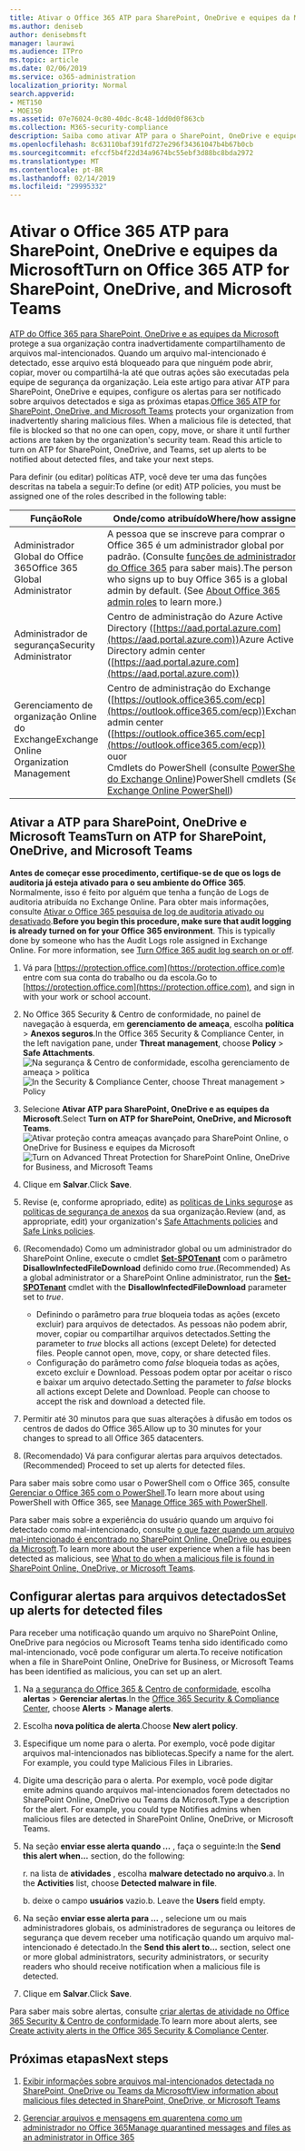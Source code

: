 ```yaml
---
title: Ativar o Office 365 ATP para SharePoint, OneDrive e equipes da Microsoft
ms.author: deniseb
author: denisebmsft
manager: laurawi
ms.audience: ITPro
ms.topic: article
ms.date: 02/06/2019
ms.service: o365-administration
localization_priority: Normal
search.appverid:
- MET150
- MOE150
ms.assetid: 07e76024-0c80-40dc-8c48-1dd0d0f863cb
ms.collection: M365-security-compliance
description: Saiba como ativar ATP para o SharePoint, OneDrive e equipes, incluindo como configurar alertas para arquivos detectados.
ms.openlocfilehash: 8c63110baf391fd727e296f34361047b4b67b0cb
ms.sourcegitcommit: efccf5b4f22d34a9674bc55ebf3d88bc8bda2972
ms.translationtype: MT
ms.contentlocale: pt-BR
ms.lasthandoff: 02/14/2019
ms.locfileid: "29995332"
---
```

# <a name="turn-on-office-365-atp-for-sharepoint-onedrive-and-microsoft-teams"></a><span data-ttu-id="2da4b-103">Ativar o Office 365 ATP para SharePoint, OneDrive e equipes da Microsoft</span><span class="sxs-lookup"><span data-stu-id="2da4b-103">Turn on Office 365 ATP for SharePoint, OneDrive, and Microsoft Teams</span></span>

<span data-ttu-id="2da4b-p101">[ATP do Office 365 para SharePoint, OneDrive e as equipes da Microsoft](atp-for-spo-odb-and-teams.md) protege a sua organização contra inadvertidamente compartilhamento de arquivos mal-intencionados. Quando um arquivo mal-intencionado é detectado, esse arquivo está bloqueado para que ninguém pode abrir, copiar, mover ou compartilhá-la até que outras ações são executadas pela equipe de segurança da organização. Leia este artigo para ativar ATP para SharePoint, OneDrive e equipes, configure os alertas para ser notificado sobre arquivos detectados e siga as próximas etapas.</span><span class="sxs-lookup"><span data-stu-id="2da4b-p101">[Office 365 ATP for SharePoint, OneDrive, and Microsoft Teams](atp-for-spo-odb-and-teams.md) protects your organization from inadvertently sharing malicious files. When a malicious file is detected, that file is blocked so that no one can open, copy, move, or share it until further actions are taken by the organization's security team. Read this article to turn on ATP for SharePoint, OneDrive, and Teams, set up alerts to be notified about detected files, and take your next steps.</span></span> 
  
<span data-ttu-id="2da4b-107">Para definir (ou editar) políticas ATP, você deve ter uma das funções descritas na tabela a seguir:</span><span class="sxs-lookup"><span data-stu-id="2da4b-107">To define (or edit) ATP policies, you must be assigned one of the roles described in the following table:</span></span>

|<span data-ttu-id="2da4b-108">Função</span><span class="sxs-lookup"><span data-stu-id="2da4b-108">Role</span></span>  |<span data-ttu-id="2da4b-109">Onde/como atribuído</span><span class="sxs-lookup"><span data-stu-id="2da4b-109">Where/how assigned</span></span>  |
|---------|---------|
|<span data-ttu-id="2da4b-110">Administrador Global do Office 365</span><span class="sxs-lookup"><span data-stu-id="2da4b-110">Office 365 Global Administrator</span></span> |<span data-ttu-id="2da4b-p102">A pessoa que se inscreve para comprar o Office 365 é um administrador global por padrão. (Consulte [funções de administrador do Office 365](https://docs.microsoft.com/office365/admin/add-users/about-admin-roles) para saber mais).</span><span class="sxs-lookup"><span data-stu-id="2da4b-p102">The person who signs up to buy Office 365 is a global admin by default. (See [About Office 365 admin roles](https://docs.microsoft.com/office365/admin/add-users/about-admin-roles) to learn more.)</span></span>         |
|<span data-ttu-id="2da4b-113">Administrador de segurança</span><span class="sxs-lookup"><span data-stu-id="2da4b-113">Security Administrator</span></span> |<span data-ttu-id="2da4b-114">Centro de administração do Azure Active Directory ([https://aad.portal.azure.com](https://aad.portal.azure.com))</span><span class="sxs-lookup"><span data-stu-id="2da4b-114">Azure Active Directory admin center ([https://aad.portal.azure.com](https://aad.portal.azure.com))</span></span>|
|<span data-ttu-id="2da4b-115">Gerenciamento de organização Online do Exchange</span><span class="sxs-lookup"><span data-stu-id="2da4b-115">Exchange Online Organization Management</span></span> |<span data-ttu-id="2da4b-116">Centro de administração do Exchange ([https://outlook.office365.com/ecp](https://outlook.office365.com/ecp))</span><span class="sxs-lookup"><span data-stu-id="2da4b-116">Exchange admin center ([https://outlook.office365.com/ecp](https://outlook.office365.com/ecp))</span></span> <br><span data-ttu-id="2da4b-117">ou</span><span class="sxs-lookup"><span data-stu-id="2da4b-117">or</span></span> <br>  <span data-ttu-id="2da4b-118">Cmdlets do PowerShell (consulte [PowerShell do Exchange Online](https://docs.microsoft.com/powershell/exchange/exchange-online/exchange-online-powershell?view=exchange-ps))</span><span class="sxs-lookup"><span data-stu-id="2da4b-118">PowerShell cmdlets (See [Exchange Online PowerShell](https://docs.microsoft.com/powershell/exchange/exchange-online/exchange-online-powershell?view=exchange-ps))</span></span> |
  
## <a name="turn-on-atp-for-sharepoint-onedrive-and-microsoft-teams"></a><span data-ttu-id="2da4b-119">Ativar a ATP para SharePoint, OneDrive e Microsoft Teams</span><span class="sxs-lookup"><span data-stu-id="2da4b-119">Turn on ATP for SharePoint, OneDrive, and Microsoft Teams</span></span>

<span data-ttu-id="2da4b-p103">**Antes de começar esse procedimento, certifique-se de que os logs de auditoria já esteja ativado para o seu ambiente do Office 365**. Normalmente, isso é feito por alguém que tenha a função de Logs de auditoria atribuída no Exchange Online. Para obter mais informações, consulte [Ativar o Office 365 pesquisa de log de auditoria ativado ou desativado](turn-audit-log-search-on-or-off.md).</span><span class="sxs-lookup"><span data-stu-id="2da4b-p103">**Before you begin this procedure, make sure that audit logging is already turned on for your Office 365 environment**. This is typically done by someone who has the Audit Logs role assigned in Exchange Online. For more information, see [Turn Office 365 audit log search on or off](turn-audit-log-search-on-or-off.md).</span></span>
  
1. <span data-ttu-id="2da4b-123">Vá para [https://protection.office.com](https://protection.office.com)e entre com sua conta do trabalho ou da escola.</span><span class="sxs-lookup"><span data-stu-id="2da4b-123">Go to [https://protection.office.com](https://protection.office.com), and sign in with your work or school account.</span></span>
    
2. <span data-ttu-id="2da4b-124">No Office 365 Security &amp; Centro de conformidade, no painel de navegação à esquerda, em **gerenciamento de ameaça**, escolha **política** \> **Anexos seguros**.</span><span class="sxs-lookup"><span data-stu-id="2da4b-124">In the Office 365 Security &amp; Compliance Center, in the left navigation pane, under **Threat management**, choose **Policy** \> **Safe Attachments**.</span></span> <br/><span data-ttu-id="2da4b-125">![Na segurança &amp; Centro de conformidade, escolha gerenciamento de ameaça \> política](media/08849c91-f043-4cd1-a55e-d440c86442f2.png)</span><span class="sxs-lookup"><span data-stu-id="2da4b-125">![In the Security &amp; Compliance Center, choose Threat management \> Policy](media/08849c91-f043-4cd1-a55e-d440c86442f2.png)</span></span>
  
3. <span data-ttu-id="2da4b-126">Selecione **Ativar ATP para SharePoint, OneDrive e as equipes da Microsoft**.</span><span class="sxs-lookup"><span data-stu-id="2da4b-126">Select **Turn on ATP for SharePoint, OneDrive, and Microsoft Teams**.</span></span><br/><span data-ttu-id="2da4b-127">![Ativar proteção contra ameaças avançado para SharePoint Online, o OneDrive for Business e equipes da Microsoft](media/48cfaace-59cc-4e60-bf86-05ff6b99bdbf.png)</span><span class="sxs-lookup"><span data-stu-id="2da4b-127">![Turn on Advanced Threat Protection for SharePoint Online, OneDrive for Business, and Microsoft Teams](media/48cfaace-59cc-4e60-bf86-05ff6b99bdbf.png)</span></span>
  
4. <span data-ttu-id="2da4b-128">Clique em **Salvar**.</span><span class="sxs-lookup"><span data-stu-id="2da4b-128">Click **Save**.</span></span>
    
5. <span data-ttu-id="2da4b-129">Revise (e, conforme apropriado, edite) as [políticas de Links seguros](set-up-atp-safe-links-policies.md)e as [políticas de segurança de anexos](set-up-atp-safe-attachments-policies.md) da sua organização.</span><span class="sxs-lookup"><span data-stu-id="2da4b-129">Review (and, as appropriate, edit) your organization's [Safe Attachments policies](set-up-atp-safe-attachments-policies.md) and [Safe Links policies](set-up-atp-safe-links-policies.md).</span></span>
    
6. <span data-ttu-id="2da4b-130">(Recomendado) Como um administrador global ou um administrador do SharePoint Online, execute o cmdlet **[Set-SPOTenant](https://docs.microsoft.com/powershell/module/sharepoint-online/Set-SPOTenant?view=sharepoint-ps)** com o parâmetro **DisallowInfectedFileDownload** definido como *true*.</span><span class="sxs-lookup"><span data-stu-id="2da4b-130">(Recommended) As a global administrator or a SharePoint Online administrator, run the **[Set-SPOTenant](https://docs.microsoft.com/powershell/module/sharepoint-online/Set-SPOTenant?view=sharepoint-ps)** cmdlet with the **DisallowInfectedFileDownload** parameter set to  *true*.</span></span> <br/>
      - <span data-ttu-id="2da4b-p104">Definindo o parâmetro para *true* bloqueia todas as ações (exceto excluir) para arquivos de detectados. As pessoas não podem abrir, mover, copiar ou compartilhar arquivos detectados.</span><span class="sxs-lookup"><span data-stu-id="2da4b-p104">Setting the parameter to *true* blocks all actions (except Delete) for detected files. People cannot open, move, copy, or share detected files.</span></span>
      - <span data-ttu-id="2da4b-p105">Configuração do parâmetro como *false* bloqueia todas as ações, exceto excluir e Download. Pessoas podem optar por aceitar o risco e baixar um arquivo detectado.</span><span class="sxs-lookup"><span data-stu-id="2da4b-p105">Setting the parameter to *false* blocks all actions except Delete and Download. People can choose to accept the risk and download a detected file.</span></span>  
   
7. <span data-ttu-id="2da4b-135">Permitir até 30 minutos para que suas alterações à difusão em todos os centros de dados do Office 365.</span><span class="sxs-lookup"><span data-stu-id="2da4b-135">Allow up to 30 minutes for your changes to spread to all Office 365 datacenters.</span></span>
    
8. <span data-ttu-id="2da4b-136">(Recomendado) Vá para configurar alertas para arquivos detectados.</span><span class="sxs-lookup"><span data-stu-id="2da4b-136">(Recommended) Proceed to set up alerts for detected files.</span></span>
    
<span data-ttu-id="2da4b-137">Para saber mais sobre como usar o PowerShell com o Office 365, consulte [Gerenciar o Office 365 com o PowerShell](https://docs.microsoft.com/office365/enterprise/powershell/manage-office-365-with-office-365-powershell).</span><span class="sxs-lookup"><span data-stu-id="2da4b-137">To learn more about using PowerShell with Office 365, see [Manage Office 365 with PowerShell](https://docs.microsoft.com/office365/enterprise/powershell/manage-office-365-with-office-365-powershell).</span></span> 

<span data-ttu-id="2da4b-138">Para saber mais sobre a experiência do usuário quando um arquivo foi detectado como mal-intencionado, consulte [o que fazer quando um arquivo mal-intencionado é encontrado no SharePoint Online, OneDrive ou equipes da Microsoft](https://support.office.com/article/01e902ad-a903-4e0f-b093-1e1ac0c37ad2).</span><span class="sxs-lookup"><span data-stu-id="2da4b-138">To learn more about the user experience when a file has been detected as malicious, see [What to do when a malicious file is found in SharePoint Online, OneDrive, or Microsoft Teams](https://support.office.com/article/01e902ad-a903-4e0f-b093-1e1ac0c37ad2).</span></span> 
  
## <a name="set-up-alerts-for-detected-files"></a><span data-ttu-id="2da4b-139">Configurar alertas para arquivos detectados</span><span class="sxs-lookup"><span data-stu-id="2da4b-139">Set up alerts for detected files</span></span>

<span data-ttu-id="2da4b-140">Para receber uma notificação quando um arquivo no SharePoint Online, OneDrive para negócios ou Microsoft Teams tenha sido identificado como mal-intencionado, você pode configurar um alerta.</span><span class="sxs-lookup"><span data-stu-id="2da4b-140">To receive notification when a file in SharePoint Online, OneDrive for Business, or Microsoft Teams has been identified as malicious, you can set up an alert.</span></span>
  
1. <span data-ttu-id="2da4b-141">Na [a segurança do Office 365 &amp; Centro de conformidade](https://protection.office.com), escolha **alertas** \> **Gerenciar alertas**.</span><span class="sxs-lookup"><span data-stu-id="2da4b-141">In the [Office 365 Security &amp; Compliance Center](https://protection.office.com), choose **Alerts** \> **Manage alerts**.</span></span>
    
2. <span data-ttu-id="2da4b-142">Escolha **nova política de alerta**.</span><span class="sxs-lookup"><span data-stu-id="2da4b-142">Choose **New alert policy**.</span></span>
    
3. <span data-ttu-id="2da4b-p106">Especifique um nome para o alerta. Por exemplo, você pode digitar arquivos mal-intencionados nas bibliotecas.</span><span class="sxs-lookup"><span data-stu-id="2da4b-p106">Specify a name for the alert. For example, you could type Malicious Files in Libraries.</span></span>
    
4. <span data-ttu-id="2da4b-p107">Digite uma descrição para o alerta. Por exemplo, você pode digitar emite admins quando arquivos mal-intencionados forem detectados no SharePoint Online, OneDrive ou Teams da Microsoft.</span><span class="sxs-lookup"><span data-stu-id="2da4b-p107">Type a description for the alert. For example, you could type Notifies admins when malicious files are detected in SharePoint Online, OneDrive, or Microsoft Teams.</span></span>
    
5. <span data-ttu-id="2da4b-147">Na seção **enviar esse alerta quando …** , faça o seguinte:</span><span class="sxs-lookup"><span data-stu-id="2da4b-147">In the **Send this alert when...** section, do the following:</span></span> 
    
    <span data-ttu-id="2da4b-p108">r. na lista de **atividades** , escolha **malware detectado no arquivo**.</span><span class="sxs-lookup"><span data-stu-id="2da4b-p108">a. In the **Activities** list, choose **Detected malware in file**.</span></span>
    
    <span data-ttu-id="2da4b-p109">b. deixe o campo **usuários** vazio.</span><span class="sxs-lookup"><span data-stu-id="2da4b-p109">b. Leave the **Users** field empty.</span></span> 
    
6. <span data-ttu-id="2da4b-152">Na seção **enviar esse alerta para …** , selecione um ou mais administradores globais, os administradores de segurança ou leitores de segurança que devem receber uma notificação quando um arquivo mal-intencionado é detectado.</span><span class="sxs-lookup"><span data-stu-id="2da4b-152">In the **Send this alert to...** section, select one or more global administrators, security administrators, or security readers who should receive notification when a malicious file is detected.</span></span> 
    
7. <span data-ttu-id="2da4b-153">Clique em **Salvar**.</span><span class="sxs-lookup"><span data-stu-id="2da4b-153">Click **Save**.</span></span>
    
<span data-ttu-id="2da4b-154">Para saber mais sobre alertas, consulte [criar alertas de atividade no Office 365 Security &amp; Centro de conformidade](create-activity-alerts.md).</span><span class="sxs-lookup"><span data-stu-id="2da4b-154">To learn more about alerts, see [Create activity alerts in the Office 365 Security &amp; Compliance Center](create-activity-alerts.md).</span></span> 
  
## <a name="next-steps"></a><span data-ttu-id="2da4b-155">Próximas etapas</span><span class="sxs-lookup"><span data-stu-id="2da4b-155">Next steps</span></span>

1. [<span data-ttu-id="2da4b-156">Exibir informações sobre arquivos mal-intencionados detectada no SharePoint, OneDrive ou Teams da Microsoft</span><span class="sxs-lookup"><span data-stu-id="2da4b-156">View information about malicious files detected in SharePoint, OneDrive, or Microsoft Teams</span></span>](malicious-files-detected-in-spo-odb-or-teams.md)
    
2. [<span data-ttu-id="2da4b-157">Gerenciar arquivos e mensagens em quarentena como um administrador no Office 365</span><span class="sxs-lookup"><span data-stu-id="2da4b-157">Manage quarantined messages and files as an administrator in Office 365</span></span>](manage-quarantined-messages-and-files.md)
    

  

